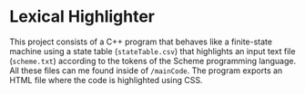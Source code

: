 # Lexical Highlighter
This project consists of a C++ program that behaves like a finite-state machine using a state table (`stateTable.csv`) that highlights an input text file (`scheme.txt`) according to the tokens of the Scheme programming language. All these files can me found inside of `/mainCode`. The program exports an HTML file where the code is highlighted using CSS.
